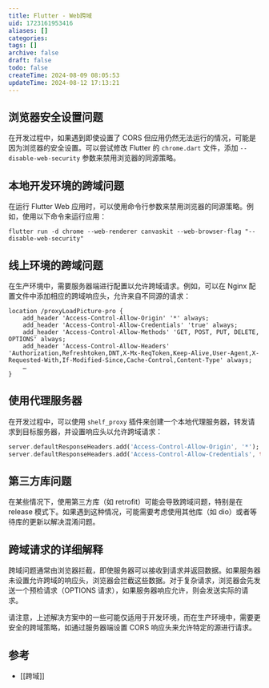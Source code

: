 ```yaml
---
title: Flutter - Web跨域
uid: 1723161953416
aliases: []
categories: 
tags: []
archive: false
draft: false
todo: false
createTime: 2024-08-09 08:05:53
updateTime: 2024-08-12 17:13:21
---
```


## 浏览器安全设置问题

在开发过程中，如果遇到即使设置了 CORS 但应用仍然无法运行的情况，可能是因为浏览器的安全设置。可以尝试修改 Flutter 的 `chrome.dart` 文件，添加 `--disable-web-security` 参数来禁用浏览器的同源策略。

## 本地开发环境的跨域问题

在运行 Flutter Web 应用时，可以使用命令行参数来禁用浏览器的同源策略。例如，使用以下命令来运行应用：

```
flutter run -d chrome --web-renderer canvaskit --web-browser-flag "--disable-web-security"
```

## 线上环境的跨域问题

在生产环境中，需要服务器端进行配置以允许跨域请求。例如，可以在 Nginx 配置文件中添加相应的跨域响应头，允许来自不同源的请求：

```
location /proxyLoadPicture-pro {
    add_header 'Access-Control-Allow-Origin' '*' always;
    add_header 'Access-Control-Allow-Credentials' 'true' always;
    add_header 'Access-Control-Allow-Methods' 'GET, POST, PUT, DELETE, OPTIONS' always;
    add_header 'Access-Control-Allow-Headers' 'Authorization,Refreshtoken,DNT,X-Mx-ReqToken,Keep-Alive,User-Agent,X-Requested-With,If-Modified-Since,Cache-Control,Content-Type' always;
    …
}
```

## 使用代理服务器

在开发过程中，可以使用 `shelf_proxy` 插件来创建一个本地代理服务器，转发请求到目标服务器，并设置响应头以允许跨域请求：

```dart
server.defaultResponseHeaders.add('Access-Control-Allow-Origin', '*');
server.defaultResponseHeaders.add('Access-Control-Allow-Credentials', true);
```

## 第三方库问题

在某些情况下，使用第三方库（如 retrofit）可能会导致跨域问题，特别是在 release 模式下。如果遇到这种情况，可能需要考虑使用其他库（如 dio）或者等待库的更新以解决混淆问题。

## 跨域请求的详细解释

跨域问题通常由浏览器拦截，即使服务器可以接收到请求并返回数据。如果服务器未设置允许跨域的响应头，浏览器会拦截这些数据。对于复杂请求，浏览器会先发送一个预检请求（OPTIONS 请求），如果服务器响应允许，则会发送实际的请求。

请注意，上述解决方案中的一些可能仅适用于开发环境，而在生产环境中，需要更安全的跨域策略，如通过服务器端设置 CORS 响应头来允许特定的源进行请求。

## 参考

 - [[跨域]]
